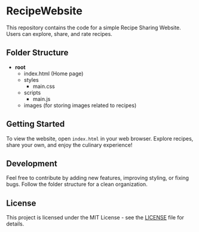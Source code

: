 # RecipeWebsite

This repository contains the code for a simple Recipe Sharing Website. Users can explore, share, and rate recipes.

## Folder Structure

- **root**
  - index.html (Home page)
  - styles
    - main.css
  - scripts
    - main.js
  - images (for storing images related to recipes)

## Getting Started

To view the website, open `index.html` in your web browser. Explore recipes, share your own, and enjoy the culinary experience!

## Development

Feel free to contribute by adding new features, improving styling, or fixing bugs. Follow the folder structure for a clean organization.

## License

This project is licensed under the MIT License - see the [LICENSE](LICENSE) file for details.
